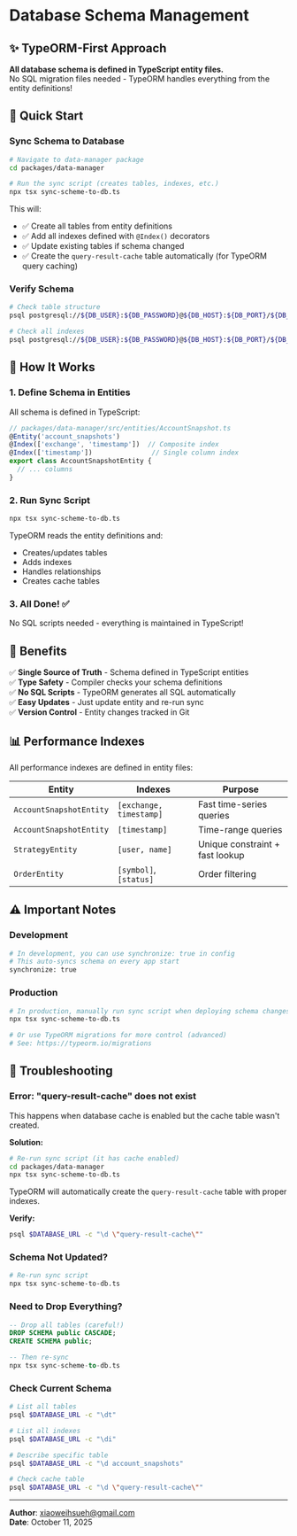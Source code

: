# Database Schema Management

## ✨ TypeORM-First Approach

**All database schema is defined in TypeScript entity files.**  
No SQL migration files needed - TypeORM handles everything from the entity definitions!

## 🚀 Quick Start

### Sync Schema to Database

```bash
# Navigate to data-manager package
cd packages/data-manager

# Run the sync script (creates tables, indexes, etc.)
npx tsx sync-scheme-to-db.ts
```

This will:
- ✅ Create all tables from entity definitions
- ✅ Add all indexes defined with `@Index()` decorators
- ✅ Update existing tables if schema changed
- ✅ Create the `query-result-cache` table automatically (for TypeORM query caching)

### Verify Schema

```bash
# Check table structure
psql postgresql://${DB_USER}:${DB_PASSWORD}@${DB_HOST}:${DB_PORT}/${DB_DB} -c "\d account_snapshots"

# Check all indexes
psql postgresql://${DB_USER}:${DB_PASSWORD}@${DB_HOST}:${DB_PORT}/${DB_DB} -c "\di"
```

## 📝 How It Works

### 1. Define Schema in Entities

All schema is defined in TypeScript:

```typescript
// packages/data-manager/src/entities/AccountSnapshot.ts
@Entity('account_snapshots')
@Index(['exchange', 'timestamp'])  // Composite index
@Index(['timestamp'])               // Single column index
export class AccountSnapshotEntity {
  // ... columns
}
```

### 2. Run Sync Script

```bash
npx tsx sync-scheme-to-db.ts
```

TypeORM reads the entity definitions and:
- Creates/updates tables
- Adds indexes
- Handles relationships
- Creates cache tables

### 3. All Done! ✅

No SQL scripts needed - everything is maintained in TypeScript!

## 🎯 Benefits

✅ **Single Source of Truth** - Schema defined in TypeScript entities  
✅ **Type Safety** - Compiler checks your schema definitions  
✅ **No SQL Scripts** - TypeORM generates all SQL automatically  
✅ **Easy Updates** - Just update entity and re-run sync  
✅ **Version Control** - Entity changes tracked in Git  

## 📊 Performance Indexes

All performance indexes are defined in entity files:

| Entity | Indexes | Purpose |
|--------|---------|---------|
| `AccountSnapshotEntity` | `[exchange, timestamp]` | Fast time-series queries |
| `AccountSnapshotEntity` | `[timestamp]` | Time-range queries |
| `StrategyEntity` | `[user, name]` | Unique constraint + fast lookup |
| `OrderEntity` | `[symbol]`, `[status]` | Order filtering |

## ⚠️ Important Notes

### Development
```bash
# In development, you can use synchronize: true in config
# This auto-syncs schema on every app start
synchronize: true
```

### Production
```bash
# In production, manually run sync script when deploying schema changes
npx tsx sync-scheme-to-db.ts

# Or use TypeORM migrations for more control (advanced)
# See: https://typeorm.io/migrations
```

## 🔧 Troubleshooting

### Error: "query-result-cache" does not exist

This happens when database cache is enabled but the cache table wasn't created.

**Solution:**
```bash
# Re-run sync script (it has cache enabled)
cd packages/data-manager
npx tsx sync-scheme-to-db.ts
```

TypeORM will automatically create the `query-result-cache` table with proper indexes.

**Verify:**
```bash
psql $DATABASE_URL -c "\d \"query-result-cache\""
```

### Schema Not Updated?
```bash
# Re-run sync script
npx tsx sync-scheme-to-db.ts
```

### Need to Drop Everything?
```sql
-- Drop all tables (careful!)
DROP SCHEMA public CASCADE;
CREATE SCHEMA public;

-- Then re-sync
npx tsx sync-scheme-to-db.ts
```

### Check Current Schema
```bash
# List all tables
psql $DATABASE_URL -c "\dt"

# List all indexes
psql $DATABASE_URL -c "\di"

# Describe specific table
psql $DATABASE_URL -c "\d account_snapshots"

# Check cache table
psql $DATABASE_URL -c "\d \"query-result-cache\""
```

---

**Author**: xiaoweihsueh@gmail.com  
**Date**: October 11, 2025

